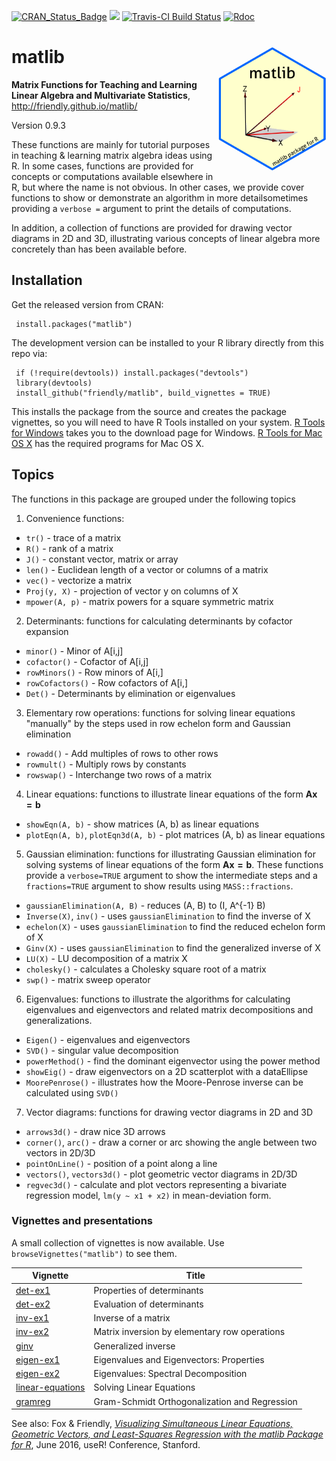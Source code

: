[![CRAN_Status_Badge](http://www.r-pkg.org/badges/version/matlib)](https://cran.r-project.org/package=matlib)
[![](http://cranlogs.r-pkg.org/badges/grand-total/matlib)](https://cran.r-project.org/package=matlib)
[![Travis-CI Build Status](https://travis-ci.org/friendly/matlib.svg?branch=master)](https://travis-ci.org/friendly/matlib)
[![Rdoc](http://www.rdocumentation.org/badges/version/matlib)](http://www.rdocumentation.org/packages/matlib)

# matlib <img src="matlib-logo.png" align="right" height="200px" />

**Matrix Functions for Teaching and Learning Linear Algebra and Multivariate Statistics**, http://friendly.github.io/matlib/

Version 0.9.3

These functions are mainly for tutorial purposes in teaching & learning matrix algebra
ideas using R. In some cases, functions are provided for concepts or computations available
elsewhere in R, but where the name is not obvious.  In other
cases, we provide cover functions to show or demonstrate an algorithm in more detailsometimes
providing a `verbose =` argument to print the details of computations.

In addition, a collection of functions are provided for drawing vector diagrams in 2D and 3D, illustrating
various concepts of linear algebra more concretely than has been available before.

## Installation

Get the released version from CRAN:

     install.packages("matlib")

The development version can be installed to your R library directly from this repo via:

     if (!require(devtools)) install.packages("devtools")
     library(devtools)
     install_github("friendly/matlib", build_vignettes = TRUE)

This installs the package from the source and creates the package vignettes, 
so you will need to have R Tools installed on your system.  [R Tools for Windows](https://cran.r-project.org/bin/windows/Rtools/)
takes you to the download page for Windows.  [R Tools for Mac OS X](https://cran.r-project.org/bin/macosx/tools/)
has the required programs for Mac OS X.


## Topics
The functions in this package are grouped under the following topics

1. Convenience functions:  

  - `tr()` - trace of a matrix
  - `R()` - rank of a matrix
  - `J()` - constant vector, matrix or array
  - `len()` - Euclidean length of a vector or columns of a matrix
  - `vec()` - vectorize a matrix
  - `Proj(y, X)` - projection of vector y on columns of X
  - `mpower(A, p)` - matrix powers for a square symmetric matrix

2. Determinants: functions for calculating determinants by cofactor expansion

  - `minor()` - Minor of A[i,j]
  - `cofactor()` - Cofactor of A[i,j]
  - `rowMinors()` - Row minors of A[i,]
  - `rowCofactors()` - Row cofactors of A[i,]
  - `Det()` - Determinants by elimination or eigenvalues

3. Elementary row operations: functions for solving linear equations "manually" by the steps used in row echelon form and Gaussian elimination

  - `rowadd()` - Add multiples of rows to other rows
  - `rowmult()` - Multiply rows by constants
  - `rowswap()` - Interchange two rows of a matrix

4. Linear equations: functions to illustrate linear equations of the form $\mathbf{A x = b}$

  - `showEqn(A, b)` - show matrices (A, b) as linear equations
  - `plotEqn(A, b)`, `plotEqn3d(A, b)`  - plot matrices (A, b) as linear equations
  
5. Gaussian elimination: functions for illustrating Gaussian elimination for solving systems of linear equations of the form
$\mathbf{A x = b}$.  These functions provide a `verbose=TRUE` argument to show the intermediate steps
and a `fractions=TRUE` argument to show results using `MASS::fractions`.

  - `gaussianElimination(A, B)` - reduces (A, B) to (I, A^{-1} B)
  - `Inverse(X)`, `inv()` - uses `gaussianElimination` to find the inverse of X
  - `echelon(X)` - uses `gaussianElimination` to find the reduced echelon form of X
  - `Ginv(X)` - uses `gaussianElimination` to find the generalized inverse of X
  - `LU(X)` - LU decomposition of a matrix X
  - `cholesky()` - calculates a Cholesky square root of a matrix
  - `swp()` - matrix sweep operator

6. Eigenvalues: functions to illustrate the algorithms for calculating eigenvalues and eigenvectors and related matrix decompositions and generalizations.

  - `Eigen()` - eigenvalues and eigenvectors
  - `SVD()` - singular value decomposition
  - `powerMethod()` - find the dominant eigenvector using the power method 
  - `showEig()` - draw eigenvectors on a 2D scatterplot with a dataEllipse
  - `MoorePenrose()` - illustrates how the Moore-Penrose inverse can be calculated using `SVD()`

7. Vector diagrams: functions for drawing vector diagrams in 2D and 3D

  - `arrows3d()` - draw nice 3D arrows
  - `corner()`, `arc()` -  draw a corner or arc showing the angle between two vectors in 2D/3D
  - `pointOnLine()` - position of a point along a line
  - `vectors()`, `vectors3d()` - plot geometric vector diagrams in 2D/3D 
  - `regvec3d()` - calculate and plot vectors representing a bivariate regression model, `lm(y ~ x1 + x2)` in mean-deviation form.

### Vignettes and presentations

A small collection of vignettes is now available.  Use `browseVignettes("matlib")` to see them.

| Vignette                                                                            | Title                                         |
|-------------------------------------------------------------------------------------|-----------------------------------------------|
| [det-ex1](http://friendly.github.io/matlib/articles/det-ex1.html)                   | Properties of determinants                    |
| [det-ex2](http://friendly.github.io/matlib/articles/det-ex2.html)                   | Evaluation of determinants                    |
| [inv-ex1](http://friendly.github.io/matlib/articles/inv-ex1.html)                   | Inverse of a matrix                           |
| [inv-ex2](http://friendly.github.io/matlib/articles/inv-ex2.html)                   | Matrix inversion by elementary row operations |
| [ginv](http://friendly.github.io/matlib/articles/ginv.html)                         | Generalized inverse                           |
| [eigen-ex1](http://friendly.github.io/matlib/articles/eigen-ex1.html)              | Eigenvalues and Eigenvectors: Properties      |
| [eigen-ex2](http://friendly.github.io/matlib/articles/eigen-ex2.html)               | Eigenvalues: Spectral Decomposition           |
| [linear-equations](http://friendly.github.io/matlib/articles/linear-equations.html) | Solving Linear Equations                      |
| [gramreg](http://friendly.github.io/matlib/articles/gramreg.html)                   | Gram-Schmidt Orthogonalization and Regression |


See also: Fox & Friendly, [_Visualizing Simultaneous Linear Equations, Geometric Vectors, and Least-Squares Regression with the matlib Package for R_](https://socialsciences.mcmaster.ca/jfox/Papers/matlib-useR2016.pdf),
June 2016, useR! Conference, Stanford.

